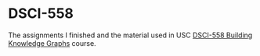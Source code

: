 # DSCI-558
The assignments I finished and the material used in USC [DSCI-558 Building Knowledge Graphs](https://classes.usc.edu/term-20203/course/dsci-558) course.
